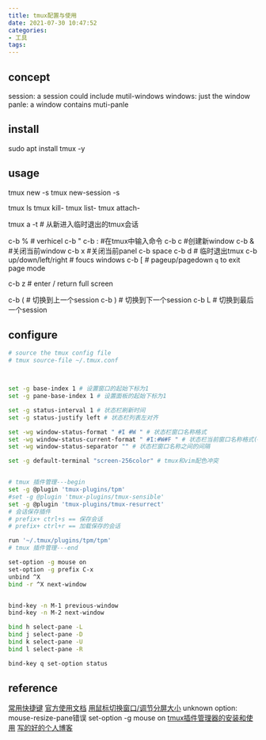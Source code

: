 ```yaml
---
title: tmux配置与使用
date: 2021-07-30 10:47:52 
categories:
- 工具
tags:
---
```


## concept
session: a session could include mutil-windows
windows: just the window
panle: a window contains muti-panle

## install 
sudo apt install tmux -y

## usage
tmux new -s <session name>
tmux new-session -s <session name>

tmux ls
tmux kill-
tmux list-
tmux attach-

tmux a -t <session name> # 从新进入临时退出的tmux会话


c-b %       # verhicel
c-b "
c-b :       #在tmux中输入命令
c-b c       #创建新window
c-b &       #关闭当前window
c-b x       #关闭当前panel
c-b space
c-b d       # 临时退出tmux
c-b up/down/left/right # foucs windows
c-b [   # pageup/pagedown  `q` to exit page mode

c-b z   # enter / return full screen

c-b (   # 切换到上一个session
c-b )   # 切换到下一个session
c-b L   # 切换到最后一个session

## configure

```bash
# source the tmux config file
# tmux source-file ~/.tmux.conf



set -g base-index 1 # 设置窗口的起始下标为1
set -g pane-base-index 1 # 设置面板的起始下标为1

set -g status-interval 1 # 状态栏刷新时间
set -g status-justify left # 状态栏列表左对齐

set -wg window-status-format " #I #W " # 状态栏窗口名称格式
set -wg window-status-current-format " #I:#W#F " # 状态栏当前窗口名称格式(#I：序号，#w：窗口名称，#F：间隔符)
set -wg window-status-separator "" # 状态栏窗口名称之间的间隔

set -g default-terminal "screen-256color" # tmux和vim配色冲突


# tmux 插件管理---begin
set -g @plugin 'tmux-plugins/tpm'
#set -g @plugin 'tmux-plugins/tmux-sensible'
set -g @plugin 'tmux-plugins/tmux-resurrect'
# 会话保存插件
# prefix+ ctrl+s == 保存会话
# prefix+ ctrl+r == 加载保存的会话

run '~/.tmux/plugins/tpm/tpm'
# tmux 插件管理---end

set-option -g mouse on
set-option -g prefix C-x
unbind ^X
bind -r ^X next-window


bind-key -n M-1 previous-window
bind-key -n M-2 next-window

bind h select-pane -L
bind j select-pane -D
bind k select-pane -U
bind l select-pane -R

bind-key q set-option status

```

## reference
[常用快捷键](https://www.cnblogs.com/lizhang4/p/7325086.html)
[官方使用文档](https://tao-of-tmux.readthedocs.io/zh_CN/latest/manuscript/05-session.html#tmux-sessions)
[用鼠标切换窗口/调节分屏大小](https://www.cnblogs.com/bamanzi/p/tmux-mouse-tips.html)
unknown option: mouse-resize-pane错误
set-option -g mouse on
[tmux插件管理器的安装和使用](https://www.cnblogs.com/hongdada/p/13528984.html)
[写的好的个人博客](http://louiszhai.github.io/2017/09/30/tmux/#%E5%AF%BC%E8%AF%BB)

